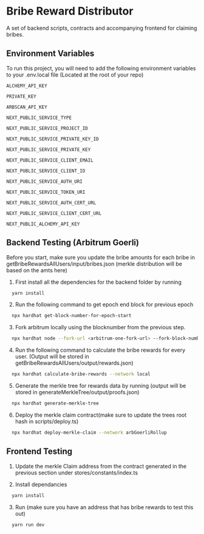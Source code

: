 # Bribe Reward Distributor

A set of backend scripts, contracts and accompanying frontend for claiming bribes.

## Environment Variables

To run this project, you will need to add the following environment variables to your .env.local file (Located at the root of your repo)

`ALCHEMY_API_KEY`

`PRIVATE_KEY`

`ARBSCAN_API_KEY`

`NEXT_PUBLIC_SERVICE_TYPE`

`NEXT_PUBLIC_SERVICE_PROJECT_ID`

`NEXT_PUBLIC_SERVICE_PRIVATE_KEY_ID`

`NEXT_PUBLIC_SERVICE_PRIVATE_KEY`

`NEXT_PUBLIC_SERVICE_CLIENT_EMAIL`

`NEXT_PUBLIC_SERVICE_CLIENT_ID`

`NEXT_PUBLIC_SERVICE_AUTH_URI`

`NEXT_PUBLIC_SERVICE_TOKEN_URI`

`NEXT_PUBLIC_SERVICE_AUTH_CERT_URL`

`NEXT_PUBLIC_SERVICE_CLIENT_CERT_URL`

`NEXT_PUBLIC_ALCHEMY_API_KEY`

## Backend Testing (Arbitrum Goerli)

Before you start, make sure you update the bribe amounts for each bribe in getBribeRewardsAllUsers/input/bribes.json (merkle distribution will be based on the amts here)

1. First install all the dependencies for the backend folder by running

```bash
  yarn install
```

2. Run the following command to get epoch end block for previous epoch

```bash
  npx hardhat get-block-number-for-epoch-start
```

3. Fork arbitrum locally using the blocknumber from the previous step.

```bash
  npx hardhat node --fork-url <arbitrum-one-fork-url> --fork-block-number <blocknumber>
```

4. Run the following command to calculate the bribe rewards for every user. (Output will be stored in getBribeRewardsAllUsers/output/rewards.json)

```bash
  npx hardhat calculate-bribe-rewards --network local
```

5. Generate the merkle tree for rewards data by running (output will be stored in generateMerkleTree/output/proofs.json)

```bash
  npx hardhat generate-merkle-tree
```

6. Deploy the merkle claim contract(make sure to update the trees root hash in scripts/deploy.ts)

```bash
  npx hardhat deploy-merkle-claim --network arbGoerliRollup
```

## Frontend Testing

1. Update the merkle Claim address from the contract generated in the previous section under stores/constants/index.ts

2. Install dependancies

```bash
  yarn install
```

3. Run (make sure you have an address that has bribe rewards to test this out)

```bash
  yarn run dev
```
